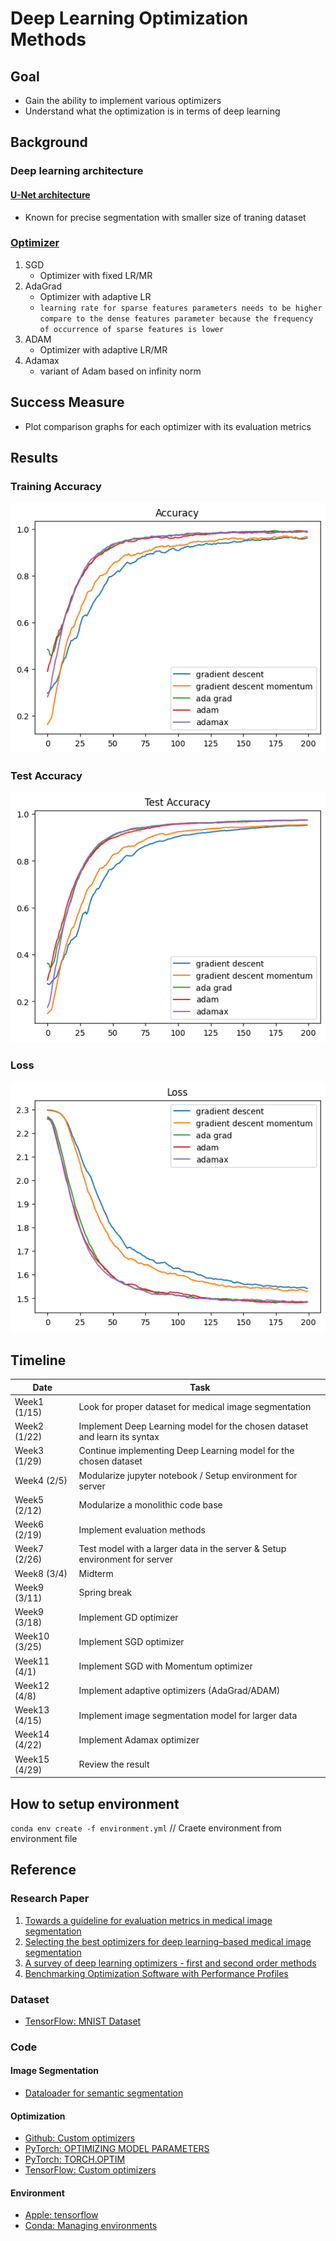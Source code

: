 # Deep Learning Optimization Methods


## Goal
- Gain the ability to implement various optimizers
- Understand what the optimization is in terms of deep learning


## Background
### Deep learning architecture
#### [U-Net architecture](#ref-4)
- Known for precise segmentation with smaller size of traning dataset

### [Optimizer](#ref-4)
1. SGD
    - Optimizer with fixed LR/MR
1. AdaGrad
    - Optimizer with adaptive LR
    - `learning rate for sparse features parameters needs to be higher compare to the dense features parameter because the frequency of occurrence of sparse features is lower`
1. ADAM
    - Optimizer with adaptive LR/MR
1. Adamax
    - variant of Adam based on infinity norm


## Success Measure
- Plot comparison graphs for each optimizer with its evaluation metrics


## Results
### Training Accuracy
![Time](static/train_accuracy.png)
### Test Accuracy
![Time](static/test_accuracy.png)
### Loss
![Time](static/loss.png)


## Timeline
| Date          | Task          |
| ------------- | ------------- |
| Week1 (1/15)  | Look for proper dataset for medical image segmentation |
| Week2 (1/22)  | Implement Deep Learning model for the chosen dataset and learn its syntax |
| Week3 (1/29)  | Continue implementing Deep Learning model for the chosen dataset |
| Week4 (2/5)  | Modularize jupyter notebook / Setup environment for server |
| Week5 (2/12)  | Modularize a monolithic code base |
| Week6 (2/19)  | Implement evaluation methods |
| Week7 (2/26)  | Test model with a larger data in the server & Setup environment for server |
| Week8 (3/4)   | Midterm |
| Week9 (3/11)  | Spring break |
| Week9 (3/18)  | Implement GD optimizer |
| Week10 (3/25)  | Implement SGD optimizer |
| Week11 (4/1)  | Implement SGD with Momentum optimizer |
| Week12 (4/8)  | Implement adaptive optimizers (AdaGrad/ADAM) |
| Week13 (4/15)  | Implement image segmentation model for larger data |
| Week14 (4/22)  | Implement Adamax optimizer |
| Week15 (4/29)  | Review the result |


## How to setup environment
`conda env create -f environment.yml` // Craete environment from environment file


## Reference
### Research Paper
1. <a href="https://bmcresnotes.biomedcentral.com/articles/10.1186/s13104-022-06096-y" id="ref-3">Towards a guideline for evaluation metrics in medical image segmentation</a>
1. <a href="https://www.frontiersin.org/articles/10.3389/fradi.2023.1175473/full" id="ref-4">Selecting the best optimizers for deep learning–based medical image segmentation</a>
1. <a href="https://arxiv.org/pdf/2211.15596.pdf" id="ref-6">A survey of deep learning optimizers - first and second order methods</a>
1. <a href="https://arxiv.org/pdf/cs/0102001.pdf" id="ref-8">Benchmarking Optimization Software with Performance Profiles</a>

### Dataset
- [TensorFlow: MNIST Dataset](https://www.tensorflow.org/datasets/catalog/mnist)

### Code
#### Image Segmentation
- [Dataloader for semantic segmentation](https://discuss.pytorch.org/t/dataloader-for-semantic-segmentation/48290)
#### Optimization
- [Github: Custom optimizers](https://github.com/toru34/tf_optimizers)
- [PyTorch: OPTIMIZING MODEL PARAMETERS](https://pytorch.org/tutorials/beginner/basics/optimization_tutorial.html)
- [PyTorch: TORCH.OPTIM](https://pytorch.org/docs/stable/optim.html)
- [TensorFlow: Custom optimizers](https://www.tensorflow.org/guide/core/optimizers_core)
#### Environment
- [Apple: tensorflow](https://developer.apple.com/metal/tensorflow-plugin/)
- [Conda: Managing environments](https://conda.io/projects/conda/en/latest/user-guide/tasks/manage-environments.html#creating-an-environment-with-commands)